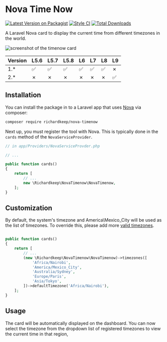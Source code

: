# Nova Time Now

[![Latest Version on Packagist](https://img.shields.io/packagist/v/richardkeep/nova-timenow.svg?style=flat-square)](https://packagist.org/packages/richardkeep/nova-timenow)
[![Style CI](https://styleci.io/repos/148930957/shield?branch=master)](https://styleci.io/repos/148930957)
[![Total Downloads](https://img.shields.io/packagist/dt/richardkeep/nova-timenow.svg?style=flat-square)](https://packagist.org/packages/richardkeep/nova-timenow)

A Laravel Nova card to display the current time from different timezones in the world.

![screenshot of the timenow card](https://user-images.githubusercontent.com/3874381/164247140-6f5dfbdd-e7fe-420c-84d5-b287bb0a3561.png)

| Version | L5.6 | L5.7 | L5.8 | L6  | L7  | L8  | L9  |
| ------- | ---- | ---- | ---- | --- | --- | --- | --- |
| 1.\*    | ✅   | ✅   | ✅   | ✅  | ✅  | ✅  | ✗   |
| 2.\*    | ✗    | ✗    | ✗    | ✗   | ✗   | ✗   | ✅  |

## Installation

You can install the package in to a Laravel app that uses [Nova](https://nova.laravel.com) via composer:

```bash
composer require richardkeep/nova-timenow
```

Next up, you must register the tool with Nova. This is typically done in the `cards` method of the `NovaServiceProvider`.

```php
// in app/Providers/NovaServiceProvder.php

// ...

public function cards()
{
    return [
        // ...
        new \Richardkeep\NovaTimenow\NovaTimenow,
    ];
}
```

## Customization

By default, the system's timezone and America\Mexico_City will be used as the list of timezones. To override this, please add more [valid timezones](https://momentjs.com/timezone/).

```php

public function cards()
{
    return [
        // ...
        (new \Richardkeep\NovaTimenow\NovaTimenow)->timezones([
            'Africa/Nairobi',
            'America/Mexico_City',
            'Australia/Sydney',
            'Europe/Paris',
            'Asia/Tokyo',
        ])->defaultTimezone('Africa/Nairobi'),
    ];
}
```

## Usage

The card will be automatically displayed on the dashboard. You can now select the timezone from the dropdown list of registered timezones to view the current time in that region,
